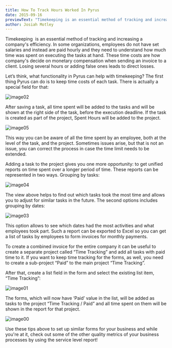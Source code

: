 ```yaml
---
title: How To Track Hours Worked In Pyrus
date: 2015-09-16
previewText: "Timekeeping is an essential method of tracking and increasing a company's efficiency. In some organizations, employees do not have set salaries and instead are paid hourly and they need to understand how much time was spent on executing the tasks at hand. These time costs are how company's decide on monetary compensation when sending an invoice to a client. Losing several hours or adding false ones leads to direct losses."
author: Josiah Motley
---
```

Timekeeping  is an essential method of tracking and increasing a company's efficiency. In some organizations, employees do not have set salaries and instead are paid hourly and they need to understand how much time was spent on executing the tasks at hand. These time costs are how company's decide on monetary compensation when sending an invoice to a client. Losing several hours or adding false ones leads to direct losses.

Let’s think, what functionality in Pyrus can help with timekeeping? The first thing Pyrus can do is to keep time costs of each task. There is actually a special field for that:

![image02](image022.webp)

After saving a task, all time spent will be added to the tasks and will be shown at the right side of the task, before the execution deadline. If the task is created as part of the project, Spent Hours will be added to the project.

![image05](image05.webp)

This way you can be aware of all the time spent by an employee, both at the level of the task, and the project. Sometimes issues arise, but that is not an issue, you can correct the process in case the time limit needs to be extended.

Adding a task to the project gives you one more opportunity: to get unified reports on time spent over a longer period of time. These reports can be represented in two ways. Grouping by tasks:

![image04](image041.webp)

The view above helps to find out which tasks took the most time and allows you to adjust for similar tasks in the future. The second options includes grouping by dates:

![image03](image031.webp)

This option allows to see which dates had the most activities and what employees took part. Such a report can be exported to Excel so you can get a list of tasks by employees to form invoices for monthly payments.

To create a combined invoice for the entire company it can be useful to create a separate project called “Time Tracking” and add all tasks with paid time to it. If you want to keep time tracking for the forms, as well, you need to create a sub-project “Paid” to the main project “Time Tracking”.

After that, create a list field in the form and select the existing list item, “Time Tracking”:

![image01](image012.webp)

The forms, which will now have ‘Paid’ value in the list, will be added as tasks to the project “Time Tracking / Paid” and all time spent on them will be shown in the report for that project.

![image00](image002.webp)

Use these tips above to set up similar forms for your business and while you're at it, check out some of the other quality metrics of your business processes by using the service level report!
